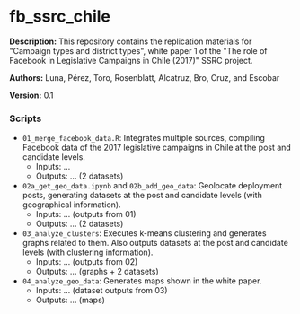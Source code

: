 # fb_ssrc_chile

**Description:** This repository contains the replication materials for "Campaign types and district types", white paper 1 of the "The role of Facebook in Legislative Campaigns in Chile (2017)" SSRC project. 

**Authors:** Luna, Pérez, Toro, Rosenblatt, Alcatruz, Bro, Cruz, and Escobar

**Version:** 0.1


### Scripts


- `01_merge_facebook_data.R`: Integrates multiple sources, compiling Facebook data of the 2017 legislative campaigns in Chile at the post and candidate levels.
	+ Inputs: ...
	+ Outputs: ... (2 datasets)
- `02a_get_geo_data.ipynb` and `02b_add_geo_data`: Geolocate deployment posts, generating datasets at the post and candidate levels (with geographical information).
	+ Inputs: ... (outputs from 01)
	+ Outputs: ... (2 datasets)
- `03_analyze_clusters`: Executes k-means clustering and generates graphs related to them. Also outputs datasets at the post and candidate levels (with clustering information).
	+ Inputs: ... (outputs from 02)
	+ Outputs: ... (graphs + 2 datasets)
- `04_analyze_geo_data`: Generates maps shown in the white paper.
	+ Inputs: ... (dataset outputs from 03)
	+ Outputs: ... (maps)